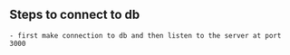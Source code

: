 ## Steps to connect to db

    - first make connection to db and then listen to the server at port 3000
 